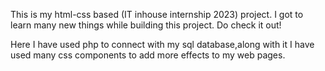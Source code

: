 This is my html-css based (IT inhouse internship 2023) project. I got to learn many new things while building this project. Do check it out!

Here I have used php to connect with my sql database,along with it I have used many css components to add more effects to my web pages.
